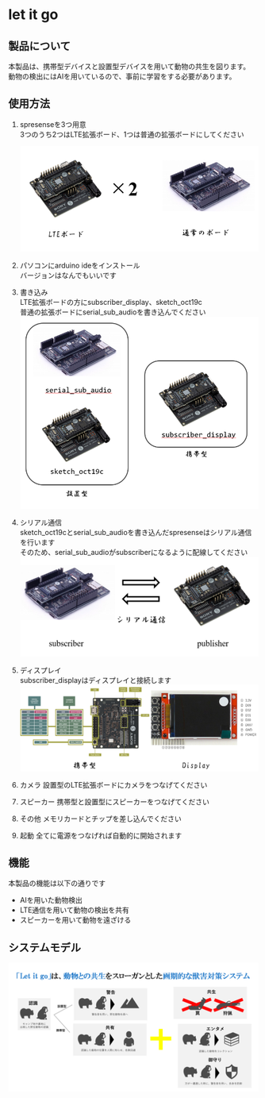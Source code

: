 # let it go

## 製品について
本製品は、携帯型デバイスと設置型デバイスを用いて動物の共生を図ります。  
動物の検出にはAIを用いているので、事前に学習をする必要があります。

## 使用方法

1. spresenseを3つ用意  
    3つのうち2つはLTE拡張ボード、1つは普通の拡張ボードにしてください

    <img src="images/1.png">  


2. パソコンにarduino ideをインストール  
    バージョンはなんでもいいです

3. 書き込み  
    LTE拡張ボードの方にsubscriber_display、sketch_oct19c  
    普通の拡張ボードにserial_sub_audioを書き込んでください
    <img src="images/2.png">  

4. シリアル通信  
    sketch_oct19cとserial_sub_audioを書き込んだspresenseはシリアル通信を行います  
    そのため、serial_sub_audioがsubscriberになるように配線してください
    <img src="images/3.png">  

5. ディスプレイ  
    subscriber_displayはディスプレイと接続します  
    <img src="images/4.png">  

6. カメラ
    設置型のLTE拡張ボードにカメラをつなげてください

7. スピーカー
    携帯型と設置型にスピーカーをつなげてください

8. その他
    メモリカードとチップを差し込んでください

9. 起動
    全てに電源をつなげれば自動的に開始されます

## 機能
本製品の機能は以下の通りです  
*  AIを用いた動物検出
*  LTE通信を用いて動物の検出を共有
*  スピーカーを用いて動物を遠ざける

## システムモデル
<img src="images/5.png">  